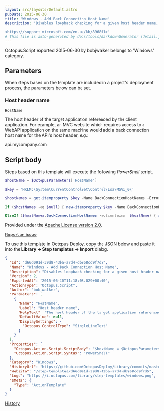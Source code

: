 ```yaml
---
layout: src/layouts/Default.astro
pubDate: 2015-06-30
title: 'Windows - Add Back Connection Host Name'
description: 'Disables loopback checking for a given host header name, allowing an IIS site running with integrated authentication to be accessed from the same machine, e.g. an MVC application referencing a WebAPI application. See below for more information:

<https://support.microsoft.com/en-us/kb/896861>'
# This file is auto-generated by docs/tools/MarkdownGenerator (detail.js)
---
```


Octopus.Script exported 2015-06-30 by bobjwalker belongs to 'Windows' category.

## Parameters

When steps based on the template are included in a project's deployment process, the parameters below can be set.


<div class="param">

### Host header name

`HostName`

The host header of the target application referenced by the client application. For example, an MVC website which requires access to a WebAPI application on the same machine would add a back connection host name for the API's host header, e.g.:

api.mycompany.com

</div>
        

## Script body

Steps based on this template will execute the following *PowerShell* script.

```PowerShell
$hostName = $OctopusParameters['HostName']

$key = 'HKLM:\System\CurrentControlSet\Control\Lsa\MSV1_0\'

$hostNames = get-itemproperty $key -Name BackConnectionHostNames -ErrorAction SilentlyContinue

If ($hostNames -eq $null) { new-itemproperty $key -Name BackConnectionHostNames -Value $hostName -PropertyType MultiString }

ElseIf ($hostNames.BackConnectionHostNames -notcontains  $hostName) { set-itemproperty $key -Name BackConnectionHostNames -Value ($hostNames.BackConnectionHostNames + $hostName) }

```

Provided under the [Apache License version 2.0](https://github.com/OctopusDeploy/Library/blob/master/LICENSE.txt).

[Report an issue](https://github.com/OctopusDeploy/Library/issues/new?assignees=&labels=&projects=&template=bug-report.yml&title=Issue%20with%20Windows%20-%20Add%20Back%20Connection%20Host%20Name&step-template=Windows%20-%20Add%20Back%20Connection%20Host%20Name)

<div class="get-json">

To use this template in Octopus Deploy, copy the JSON below and paste it into the **Library → Step templates → Import** dialog.

```json
{
  "Id": "d66d091d-39d8-43ba-a7d4-db868cd9f7d5",
  "Name": "Windows - Add Back Connection Host Name",
  "Description": "Disables loopback checking for a given host header name, allowing an IIS site running with integrated authentication to be accessed from the same machine, e.g. an MVC application referencing a WebAPI application. See below for more information:\n\n<https://support.microsoft.com/en-us/kb/896861>",
  "Version": 2,
  "ExportedAt": "2015-06-30T11:18:08.029+00:00",
  "ActionType": "Octopus.Script",
  "Author": "bobjwalker",
  "Parameters": [
    {
      "Name": "HostName",
      "Label": "Host header name",
      "HelpText": "The host header of the target application referenced by the client application. For example, an MVC website which requires access to a WebAPI application on the same machine would add a back connection host name for the API's host header, e.g.:\n\napi.mycompany.com",
      "DefaultValue": null,
      "DisplaySettings": {
        "Octopus.ControlType": "SingleLineText"
      }
    }
  ],
  "Properties": {
    "Octopus.Action.Script.ScriptBody": "$hostName = $OctopusParameters['HostName']\n\n$key = 'HKLM:\\System\\CurrentControlSet\\Control\\Lsa\\MSV1_0\\'\n\n$hostNames = get-itemproperty $key -Name BackConnectionHostNames -ErrorAction SilentlyContinue\n\nIf ($hostNames -eq $null) { new-itemproperty $key -Name BackConnectionHostNames -Value $hostName -PropertyType MultiString }\n\nElseIf ($hostNames.BackConnectionHostNames -notcontains  $hostName) { set-itemproperty $key -Name BackConnectionHostNames -Value ($hostNames.BackConnectionHostNames + $hostName) }\n",
    "Octopus.Action.Script.Syntax": "PowerShell"
  },
  "Category": "Windows",
  "HistoryUrl": "https://github.com/OctopusDeploy/Library/commits/master/step-templates//opt/buildagent/work/75443764cd38076d/step-templates/windows-add-back-connection-host-name.json",
  "Website": "/step-templates/d66d091d-39d8-43ba-a7d4-db868cd9f7d5",
  "Logo": "https://i.octopus.com/library/step-templates/windows.png",
  "$Meta": {
    "Type": "ActionTemplate"
  }
}
```

[History](https://github.com/OctopusDeploy/Library/commits/master/step-templates/https://github.com/OctopusDeploy/Library/commits/master/step-templates//opt/buildagent/work/75443764cd38076d/step-templates/windows-add-back-connection-host-name.json)

</div>
